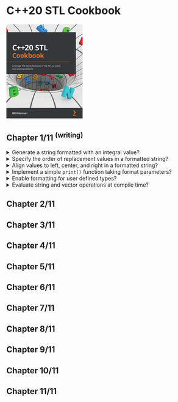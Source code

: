 # C++20 STL Cookbook
<img src="covers/9781803248714.jpg" width="200"/>

## Chapter 1/11 <sup>(writing)</sup>

<details>
<summary>Generate a string formatted with an integral value?</summary>

> ```cpp
> #include <string>
> #include <format>
>
> int main()
> {
>     std::string date = std::format("{}/{}/{}", 2023, 10, 1);
> }
> ``````

> Origins:
> - C++20 STL Cookbook - Chapter 1

> References:
---
</details>

<details>
<summary>Specify the order of replacement values in a formatted string?</summary>

> ```cpp
> #include <string>
> #include <format>
>
> int main()
> {
>     std::string date = std::format("{0}/{1}/{2}", 2023, 10, 1);
> }
> ``````

> Origins:
> - C++20 STL Cookbook - Chapter 1

> References:
---
</details>

<details>
<summary>Align values to left, center, and right in a formatted string?</summary>

> ```cpp
> #include <string>
> #include <format>
>
> int main()
> {
>     std::string date = std::format("{:.^15}", "message");
> }
> ``````

> Origins:
> - C++20 STL Cookbook - Chapter 1

> References:
---
</details>

<details>
<summary>Implement a simple <code>print()</code> function taking format parameters?</summary>

> ```cpp
> #include <string>
> #include <format>
> #include <cstdio>
>
> template<typename... Args>
> void print(std::string_view const fmt_str, Args&&... args)
> {
>     auto fmt_args{std::make_format_args(args...)};
>     std::string out{vformat(fmt_str, fmt_args)};
>     fputs(out.c_str(), stdout);
> }
>
> int main()
> {
>     print("message\n");
> }
> ``````

> Origins:
> - C++20 STL Cookbook - Chapter 1

> References:
---
</details>

<details>
<summary>Enable formatting for user defined types?</summary>

> ```cpp
> #include <string>
> #include <string_view>
> #include <format>
> #include <cstdio>
>
> class Data
> {
>     std::string buffer;
> };
>
> template <>
> struct std::formatter<Data>
> {
>     template<typename Context>
>     constexpr auto parse(Context& ctx)
>     {
>         return ctx.begin();
>     }
>
>     template<typename Format>
>     auto format(Data const& d, Format& ctx)
>     {
>         return formal_to(ctx.out(), "{}", d.buffer);
>     }
> };
>
> template<typename... Args>
> void print(std::string_view const fmt_str, Args&&... args)
> {
>     auto fmt_args{std::make_format_args(args...)};
>     std::string out{vformat(fmt_str, fmt_args)};
>     fputs(out.c_str(), stdout);
> }
>
> int main()
> {
>     Data data;
>     print("{}", data);
> }
> ``````

> Origins:
> - C++20 STL Cookbook - Chapter 1

> References:
---
</details>

<details>
<summary>Evaluate string and vector operations at compile time?</summary>

> C++20 allows the use of constexpr in several new contexts.
>
> ```cpp
> constexpr auto use_string()
> {
>     std::string buffer{"sample"};
>     return buffer.size();
> }
>
> constexpr auto use_vector()
> {
>     std::vector<int> buffer{1,2,3,4,5};
>     return std::accumulate(buffer.begin(), buffer.end(), 0);
> }
> ``````

> Origins:
> - C++20 STL Cookbook - Chapter 1

> References:
---
</details>

## Chapter 2/11
## Chapter 3/11
## Chapter 4/11
## Chapter 5/11
## Chapter 6/11
## Chapter 7/11
## Chapter 8/11
## Chapter 9/11
## Chapter 10/11
## Chapter 11/11
